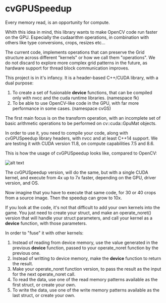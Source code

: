 # cvGPUSpeedup

Every memory read, is an opportunity for compute.

Whith this idea in mind, this library wants to make OpenCV code run faster on the GPU. Especially the cudaarithm operations, in combination with others like type conversions, crops, resizes etc...

The current code, implements operations that can preserve the Grid structure across different "kernels" or how we call them "operations". We do not discard to explore more complex grid patterns in the future, as hardware support for thread block communication improves.

This project is in it's infancy. It is a header-based C++/CUDA library, with a dual purpose:
1. To create a set of fusionable __device__ functions, that can be compiled only with nvcc and the cuda runtime libraries. (namespace fk) 
2. To be able to use OpenCV-like code in the GPU, with far more performance in some cases. (namespace cvGS)

The first main focus is on the transform operation, with an incomplete set of basic arithmetic operations to be performed on cv::cuda::GpuMat objects.

In order to use it, you need to compile your code, along with cvGPUSpeedup library headers, with nvcc and at least C++14 support. We are testing it with CUDA version 11.8, on compute capabilities 7.5 and 8.6.

This is how the usage of cvGPUSpeedup looks like, compared to OpenCV:

![alt text](https://github.com/morousg/cvGPUSpeedup/blob/0acabe5354fb99fcc3d27ff5982b32d6c320bf15/cvGPUSpeedupExample.png)

The cvGPUSpeedup version, will do the same, but with a single CUDA kernel, and execute from 4x up to 7x faster, depending on the GPU, driver version, and OS.

Now imagine that you have to execute that same code, for 30 or 40 crops from a source image. Then the speedup can grow to 10x.

If you look at the code, it's not that difficult to add your own kernels into the game. You just need to create your struct, and make an operate_noret() version that will handle your struct parameters, and call your kernel as a __device__ function, with those parameters.

In order to "fuse" it with other kernels:
1. Instead of reading from device memory, use the value generated in the previous __device__ function, passed to your operate_noret function by the previous one.
2. Instead of writting to device memory, make the __device__ function to return the result.
3. Make your operate_noret function version, to pass the result as the input for the next operate_noret call.
4. To read the data, use one of the read memory patterns available as the first struct, or create your own.
5. To write the data, use one of the write memory patterns available as the last struct, or create your own.
